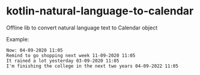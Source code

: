 # kotlin-natural-language-to-calendar
Offline lib to convert natural language text to Calendar object


Example:
```
Now: 04-09-2020 11:05
Remind to go shopping next week 11-09-2020 11:05
It rained a lot yesterday 03-09-2020 11:05
I'm finishing the college in the next two years 04-09-2022 11:05
```
